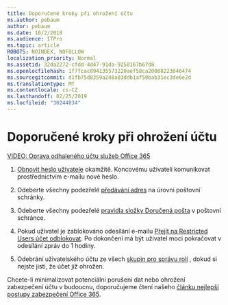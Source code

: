 ```yaml
---
title: Doporučené kroky při ohrožení účtu
ms.author: pebaum
author: pebaum
ms.date: 10/2/2018
ms.audience: ITPro
ms.topic: article
ROBOTS: NOINDEX, NOFOLLOW
localization_priority: Normal
ms.assetid: 32da2272-cfdd-4d47-91da-9258167b67d8
ms.openlocfilehash: 1f7fcac094135573220aef58ca20008223046474
ms.sourcegitcommit: d1fb75d8359a248a03ddb1af50bab31ec3de6e2d
ms.translationtype: MT
ms.contentlocale: cs-CZ
ms.lasthandoff: 02/25/2019
ms.locfileid: "30244034"
---
```

# <a name="recommended-steps-to-take-if-an-account-is-compromised"></a>Doporučené kroky při ohrožení účtu

[VIDEO: Oprava odhaleného účtu služeb Office 365](https://www.microsoft.com/videoplayer/embed/RE2jvOb?pid=ocpVideo0-innerdiv-oneplayer&amp;postJsllMsg=true&amp;maskLevel=20&amp;autoplay=true)
  
1. [Obnovit heslo uživatele](https://support.office.com/article/7a5d073b-7fae-4aa5-8f96-9ecd041aba9c) okamžitě. Koncovému uživateli komunikovat prostřednictvím e-mailu nové heslo. 
    
2. Odeberte všechny podezřelé [předávání adres](https://support.office.com/article/ab5eb117-0f22-4fa7-a662-3a6bdb0add74) na úrovni poštovní schránky. 
    
3. Odeberte všechny podezřelé [pravidla složky Doručená pošta](https://support.office.com/article/1433E3A0-7FB0-4999-B536-50E05CB67FED) v poštovní schránce. 
    
4. Pokud uživatel je zablokováno odesílání e-mailu [Přejít na Restricted Users účet odblokovat](https://protection.office.com/?hash=/restrictedusers). Po dokončení má být uživatel moci pokračovat v odesílání zpráv do 1 hodiny.
    
5. Odebrání uživatelského účtu ze všech [skupin pro správu rolí](https://support.office.com/article/eac4d046-1afd-4f1a-85fc-8219c79e1504) , dokud si nejste jisti, že účet již ohrožen. 
    
Chcete-li minimalizovat potenciální porušení dat nebo ohrožení zabezpečení účtu v budoucnu, doporučujeme čtení našeho [článku nejlepší postupy zabezpečení Office 365](https://support.office.com/article/9295e396-e53d-49b9-ae9b-0b5828cdedc3).
  


